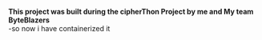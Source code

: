 **This project was built during the cipherThon Project by me and My team ByteBlazers**</br>
-so now i have containerized it 
